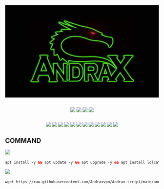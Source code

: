 <div align="center">
    <img src="https://github.com/Andraxvpn/Andrax-script/blob/main/logo.png.jpg">
</div>

##
<p align="center"><img src="https://img.shields.io/static/v1?style=for-the-badge&logo=debian&label=Debian%209 & 2010&message=Stretch&color=red"> <img src="https://img.shields.io/static/v1?style=for-the-badge&logo=debian&label=Debian%2010&message=Buster&color=red"> <img src="https://img.shields.io/static/v1?style=for-the-badge&logo=ubuntu&label=Ubuntu%2018&message=18.04 LTS&color=red"> <img src="https://img.shields.io/static/v1?style=for-the-badge&logo=ubuntu&label=Ubuntu%2020&message=20.04 LTS&color=red"></p>

##
<p align="center"><img src="https://img.shields.io/badge/Service-OpenSSH-success.svg">  <img src="https://img.shields.io/badge/Service-Dropbear-success.svg">  <img src="https://img.shields.io/badge/Service-BadVPN-success.svg">  <img src="https://img.shields.io/badge/Service-Stunnel-success.svg">  <img src="https://img.shields.io/badge/Service-OpenVPN-success.svg">  <img src="https://img.shields.io/badge/Service-Squid3-success.svg">  <img   src="https://img.shields.io/badge/Service-Webmin-success.svg">  <img src="https://img.shields.io/badge/Service-Privoxy-green.svg">   <img
src="https://img.shields.io/badge/Service-V2ray-success.svg">  <img src= "https://img.shields.io/badge/Service-SSR-success.svg">  <img src="https://img.shields.io/badge/Service-Trojan-success.svg">  <img src="https://img.shields.io/badge/Service-WireGuard-success.svg">

##

## COMMAND
<img src="https://img.shields.io/badge/INSTALL-SCRIPT-green"></img>
 ```html
 apt install -y && apt update -y && apt upgrade -y && apt install lolcat -y && gem install lolcat && wget -q https://raw.githubusercontent.com/Andraxvpn/Andrax-script/main/andraxVPN.sh && chmod +x andraxVPN.sh && ./andraxVPN.sh
  ```
 <img src="https://img.shields.io/badge/UPDATE-SCRIPT-green"></img>
 ```html
 wget https://raw.githubusercontent.com/Andraxvpn/Andrax-script/main/andrax.sh && chmod +x andrax.sh && ./andrax.sh
 ```
## 
